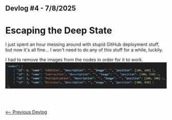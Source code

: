 ## Devlog #4 - 7/8/2025
# Escaping the Deep State

I just spent an hour messing around with stupid GitHub deployment stuff, but now it's all fine... I won't need to do any of this stuff for a while, luckily.

I had to remove the images from the nodes in order for it to work.
![Nodes Fix](img/devlog_5_nodes_fix.png)

<br>
<br>

[<-- Previous Devlog](DEVLOG_4.md)<!--   [Next Devlog --\>](DNA_DEVLOG_6.md)-->